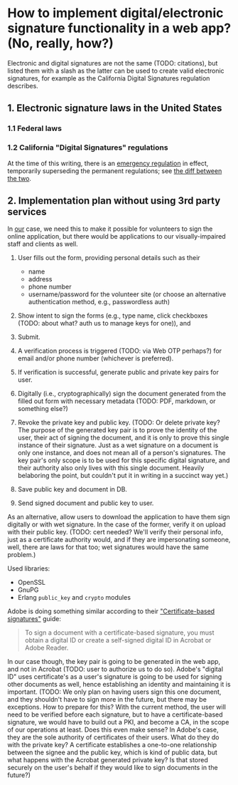 # How to implement digital/electronic signature functionality in a web app? (No, really, how?)

Electronic and  digital signatures are not  the same
(TODO: citations),  but listed them with  a slash as
the latter  can be  used to create  valid electronic
signatures,  for example  as the  California Digital
Signatures regulation describes.

## 1. Electronic signature laws in the United States

### 1.1 Federal laws

### 1.2 California "Digital Signatures" regulations

At the time of this writing, there is an
[emergency regulation](https://www.sos.ca.gov/administration/regulations/current-regulations/technology/emergency-digital-signatures/)
in  effect,  temporarily superseding  the  permanent
regulations; see
[the diff between the two](./posts/california-digital-signatures.diff.html).

## 2. Implementation plan without using 3rd party services

In
[our]()
case,  we   need  this  to  make   it  possible  for
volunteers to sign the online application, but there
would be applications to our visually-impaired staff
and clients as well.

1. User fills out the  form, providing personal details
   such as their

   + name
   + address
   + phone number
   + username/password for the volunteer site (or choose an alternative authentication method, e.g., passwordless auth)

2. Show intent to sign the forms (e.g., type name, click checkboxes (TODO: about what? auth us to manage keys for one)), and

3. Submit.

4. A verification process is triggered (TODO: via Web OTP perhaps?) for email and/or phone number (whichever is preferred).

5. If verification is successful, generate public and private key pairs for user.

6. Digitally (i.e., cryptographically) sign the document generated from the filled out form  with necessary metadata (TODO: PDF, markdown, or something else?)

7. Revoke the private key and public key. (TODO: Or delete private key? The purpose of the generated key pair is to prove the identity of the user, their act of signing the document, and it is only to prove this single instance of their signature. Just as a wet signature on a document is only one instance, and does not mean all of a person's signatures. The key pair's only scope is to be used for this specific digital signature, and their authority also only lives with this single document. Heavily belaboring the point, but couldn't put it in writing in a succinct way yet.)

8. Save public key and document in DB.

9. Send signed document and public key to user.

As an alternative, allow users to download the application to have them sign digitally or with wet signature. In the case of the former, verify it on upload with their public key. (TODO: cert needed? We'll verify their personal info, just as a certificate authority would, and if they are impersonating someone, well, there are laws for that too; wet signatures would have the same problem.)

Used libraries:
+ OpenSSL
+ GnuPG
+ Erlang `public_key` and `crypto` modules

Adobe is doing something similar according to their ["Certificate-based signatures"](https://helpx.adobe.com/acrobat/using/certificate-based-signatures.html) guide:

> To    sign     a    document     with    a
> certificate-based   signature,  you   must
> obtain   a   digital   ID  or   create   a
> self-signed digital ID in Acrobat or Adobe
> Reader.

In our case though, the key pair is going to be generated in the web app, and not in Acrobat (TODO: user to authorize us to do so). Adobe's "digital ID" uses certificate's as a user's signature is going to be used for signing other documents as well, hence establishing an identity and maintaining it is important.
(TODO: We only plan on having users sign this one document, and they shouldn't have to sign more in the future, but there may be exceptions. How to prepare for this? With the current method, the user will need to be verified before each signature, but to have a certificate-based signature, we would have to build out a PKI, and become a CA, in the scope of our operations at least. Does this even make sense? In Adobe's case, they are the sole authority of certificates of their users. What do they do with the private key? A certificate establishes a one-to-one relationship between the signee and the public key, which is kind of public data, but what happens with the Acrobat generated private key? Is that stored securely on the user's behalf if they would like to sign documents in the future?)
